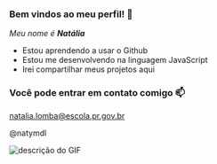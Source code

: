 ### Bem vindos ao meu perfil! 💜

_Meu nome é **Natália**_

- Estou aprendendo a usar o Github
- Estou me desenvolvendo na linguagem JavaScript
- Irei compartilhar meus projetos aqui

### Você pode entrar em contato comigo 📫


natalia.lomba@escola.pr.gov.br

@natymdl

![descrição do GIF](https://media.tenor.com/JQnwvyomDh4AAAAM/dog-blink.gif)
